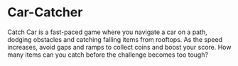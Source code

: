 # Car-Catcher
Catch Car is a fast-paced game where you navigate a car on a path, dodging obstacles and catching falling items from rooftops. As the speed increases, avoid gaps and ramps to collect coins and boost your score. How many items can you catch before the challenge becomes too tough?
